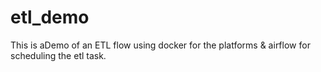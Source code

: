 # etl_demo
This is aDemo of an ETL flow using docker for the platforms &amp; airflow for scheduling the etl task.
